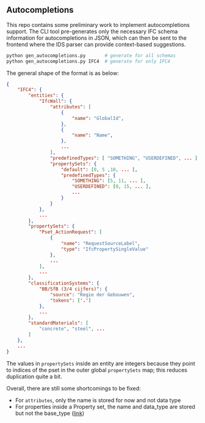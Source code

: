## Autocompletions
This repo contains some preliminary work to implement autocompletions support. The CLI tool pre-generates only the necessary IFC schema information for autocompletions in JSON, which can then be sent to the frontend where the IDS parser can provide context-based suggestions.

```bash
python gen_autocompletions.py       # generate for all schemas
python gen_autocompletions.py IFC4  # generate for only IFC4
```

The general shape of the format is as below:
```json
{
	"IFC4": {
		"entities": {
			"IfcWall": {
				"attributes": [
					{
						"name": "GlobalId",
					},
					{
						"name": "Name",
					},
					...
				],
				"predefinedTypes": [ "SOMETHING", "USERDEFINED", ... ],
				"propertySets": {
					"default": [0, 5 ,10, ... ],
					"predefinedTypes": {
						"SOMETHING": [5, 11, ... ],
						"USERDEFINED": [0, 15, ... ],
						...
					}
				}
			},
			...
		},
		"propertySets": {
			"Pset_ActionRequest": [
				{
					"name": "RequestSourceLabel",
					"type": "IfcPropertySingleValue"
				},
				...
			],
			...
		},
		"classificationSystems": {
			"BB/SfB (3/4 cijfers)": {
				"source": "Regie der Gebouwen",
				"tokens": ['.']
			},
			...
		},
		"standardMaterials": [
			"concrete", "steel", ...
		]
	},
	...
}
```

The values in `propertySets` inside an entity are integers because they point to indices of the pset in the outer global `propertySets` map; this reduces duplication quite a bit.

Overall, there are still some shortcomings to be fixed:
- For `attributes`, only the name is stored for now and not data type
- For properties inside a Property set, the name and data_type are stored but not the base_type ([link](https://github.com/buildingSMART/IDS/blob/development/Documentation/ImplementersDocumentation/DataTypes.md))